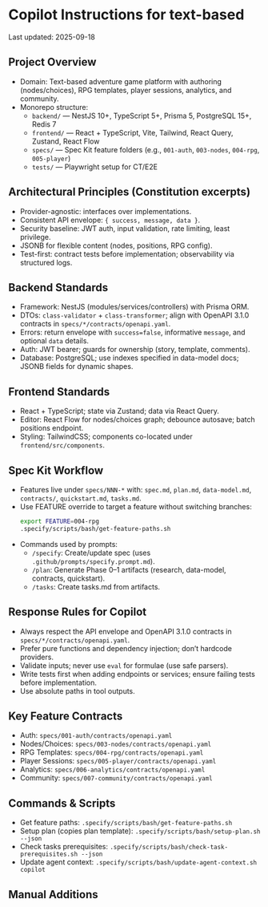 # Copilot Instructions for text-based

Last updated: 2025-09-18

## Project Overview
- Domain: Text-based adventure game platform with authoring (nodes/choices), RPG templates, player sessions, analytics, and community.
- Monorepo structure:
  - `backend/` — NestJS 10+, TypeScript 5+, Prisma 5, PostgreSQL 15+, Redis 7
  - `frontend/` — React + TypeScript, Vite, Tailwind, React Query, Zustand, React Flow
  - `specs/` — Spec Kit feature folders (e.g., `001-auth`, `003-nodes`, `004-rpg`, `005-player`)
  - `tests/` — Playwright setup for CT/E2E

## Architectural Principles (Constitution excerpts)
- Provider-agnostic: interfaces over implementations.
- Consistent API envelope: `{ success, message, data }`.
- Security baseline: JWT auth, input validation, rate limiting, least privilege.
- JSONB for flexible content (nodes, positions, RPG config).
- Test-first: contract tests before implementation; observability via structured logs.

## Backend Standards
- Framework: NestJS (modules/services/controllers) with Prisma ORM.
- DTOs: `class-validator` + `class-transformer`; align with OpenAPI 3.1.0 contracts in `specs/*/contracts/openapi.yaml`.
- Errors: return envelope with `success=false`, informative `message`, and optional `data` details.
- Auth: JWT bearer; guards for ownership (story, template, comments).
- Database: PostgreSQL; use indexes specified in data-model docs; JSONB fields for dynamic shapes.

## Frontend Standards
- React + TypeScript; state via Zustand; data via React Query.
- Editor: React Flow for nodes/choices graph; debounce autosave; batch positions endpoint.
- Styling: TailwindCSS; components co-located under `frontend/src/components`.

## Spec Kit Workflow
- Features live under `specs/NNN-*` with: `spec.md`, `plan.md`, `data-model.md`, `contracts/`, `quickstart.md`, `tasks.md`.
- Use FEATURE override to target a feature without switching branches:
  ```bash
  export FEATURE=004-rpg
  .specify/scripts/bash/get-feature-paths.sh
  ```
- Commands used by prompts:
  - `/specify`: Create/update spec (uses `.github/prompts/specify.prompt.md`).
  - `/plan`: Generate Phase 0–1 artifacts (research, data-model, contracts, quickstart).
  - `/tasks`: Create tasks.md from artifacts.

## Response Rules for Copilot
- Always respect the API envelope and OpenAPI 3.1.0 contracts in `specs/*/contracts/openapi.yaml`.
- Prefer pure functions and dependency injection; don’t hardcode providers.
- Validate inputs; never use `eval` for formulae (use safe parsers).
- Write tests first when adding endpoints or services; ensure failing tests before implementation.
- Use absolute paths in tool outputs.

## Key Feature Contracts
- Auth: `specs/001-auth/contracts/openapi.yaml`
- Nodes/Choices: `specs/003-nodes/contracts/openapi.yaml`
- RPG Templates: `specs/004-rpg/contracts/openapi.yaml`
- Player Sessions: `specs/005-player/contracts/openapi.yaml`
- Analytics: `specs/006-analytics/contracts/openapi.yaml`
- Community: `specs/007-community/contracts/openapi.yaml`

## Commands & Scripts
- Get feature paths: `.specify/scripts/bash/get-feature-paths.sh`
- Setup plan (copies plan template): `.specify/scripts/bash/setup-plan.sh --json`
- Check tasks prerequisites: `.specify/scripts/bash/check-task-prerequisites.sh --json`
- Update agent context: `.specify/scripts/bash/update-agent-context.sh copilot`

## Manual Additions
<!-- MANUAL ADDITIONS START -->
<!-- MANUAL ADDITIONS END -->
